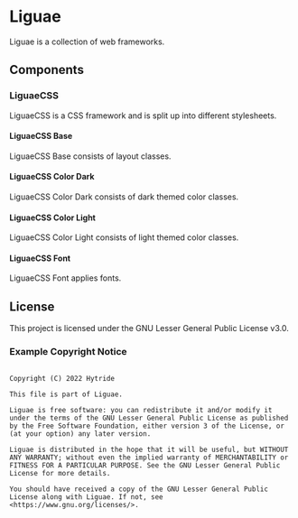 # Liguae

Liguae is a collection of web frameworks.

## Components

### LiguaeCSS

LiguaeCSS is a CSS framework and is split up into different stylesheets.

#### LiguaeCSS Base

LiguaeCSS Base consists of layout classes.

#### LiguaeCSS Color Dark

LiguaeCSS Color Dark consists of dark themed color classes.

#### LiguaeCSS Color Light

LiguaeCSS Color Light consists of light themed color classes.

#### LiguaeCSS Font

LiguaeCSS Font applies fonts.

## License

This project is licensed under the GNU Lesser General Public License v3.0.

### Example Copyright Notice

```text

Copyright (C) 2022 Hytride

This file is part of Liguae.

Liguae is free software: you can redistribute it and/or modify it under the terms of the GNU Lesser General Public License as published by the Free Software Foundation, either version 3 of the License, or (at your option) any later version.

Liguae is distributed in the hope that it will be useful, but WITHOUT ANY WARRANTY; without even the implied warranty of MERCHANTABILITY or FITNESS FOR A PARTICULAR PURPOSE. See the GNU Lesser General Public License for more details.

You should have received a copy of the GNU Lesser General Public License along with Liguae. If not, see <https://www.gnu.org/licenses/>.
```
